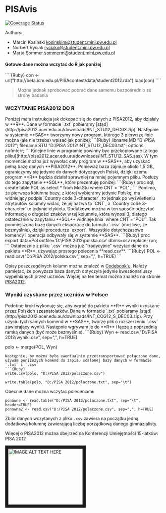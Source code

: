 PISAvis
=======


[![Coverage Status](https://coveralls.io/repos/MarcinKosinski/PISAvis/badge.svg)](https://coveralls.io/r/MarcinKosinski/PISAvis)

Authors:

- Marcin Kosiński kosinskim@student.mini.pw.edu.pl
- Norbert Ryciak ryciakn@student.mini.pw.edu.pl
- Marta Sommer sommerm@student.mini.pw.edu.pl


<h4> Gotowe dane można wczytać do R jak poniżej </h4>
````{Ruby}
con <- url("http://beta.icm.edu.pl/PISAcontest/data/student2012.rda")
load(con)
````

>
> Można jednak sprobować pobrać dane samemu bezpośrednio ze strony badania
>

<h3> WCZYTANIE PISA2012 DO R </h3>
Poniżej mała instrukcja jak dokopać się do danych z PISA2012, aby działały w **R**.
Dane w formacie `.txt` pobieramy [stąd](http://pisa2012.acer.edu.au/downloads/INT_STU12_DEC03.zip). Następnie w systemie **SAS** tworzymy nowy program, którego 3 pierwsze linie można (ale nie trzeba) wpisać jak poniżej:
```{Ruby}
libname  MD "D:\PISA 2012"; 
filename STU "D:\PISA 2012\INT_STU12_DEC03.txt"; 
options nofmterr;
```
Kolejne linie w programie powinny byc przekopiowane [z tego pliku](http://pisa2012.acer.edu.au/downloads/INT_STU12_SAS.sas). W tym momencie można już wywołać cały program w **SAS**, aby uzyskać pełną bazę danych **PISA2012**. Ponieważ baza zajmuje około 1,5 GB, ograniczymy się jedynie do danych dotyczących Polski, dzięki czemu program **R** będzia działał sprawniej na mniej pojemnym pliku. Posłuży do tego zapytanie **SQL**, które prezentuję poniżej:
```{Ruby}
proc sql;
create table POL as
select *
from Md.Stu
where CNT = 'POL'
;
```
Pomimo, że pierwsza kolumna bazy, z której wybieramy jedynie Polskę, ma widniejący podpis `Country code 3-character`, to jednak po wyświetleniu atrytbutów kolumny widać, że jej nazwa to `CNT`, a `Country code 3-character` to jedynie etykieta. Dodatkowo można w ten sposób odczytać informację o długości znaków w tej kolumnie, która wynosi 3, dlatego ostatecznie w zapytaniu **SQL** widnieje linia `where CNT = 'POL'`. 
Tak pomniejszoną bazę danych eksportuję do formatu `.csv` (możliwe, że bezmyślnie), dzięki procedurze `export`. Wszystkie dotychczasowe komendy i operacja odbywały się w systemie **SAS**.
```{Ruby}
proc export data=Pol
   outfile='D:\PISA 2012\polska.csv'
   dbms=csv
   replace;
run;
```
Ostatecznie z pliku `.csv` można już "tradycyjnie" wczytać dane do pakietu **R**, używając prostego polecenia **read.csv**.
```{Ruby}
POL <- read.csv("D:/PISA 2012/polska.csv", sep=",", h=TRUE)
```

Opisy poszczególnych kolumn można znaleźć w [Codebook'u](http://pisa2012.acer.edu.au/downloads/M_stu_codebook.pdf). Należy pamiętać, że powyższa baza danych dotyczyła jedynie kwestionariuszy wypełnianych przez uczniów.
Więcej na ten temat można znaleźć na stronie [PISA2012](http://pisa2012.acer.edu.au/downloads.php).



<h3>Wyniki uzyskane przez uczniów w Polsce</h3>
Podobne kroki wykonuję się, aby wgrać do pakietu **R** wyniki uzyskane przez Polskich szesnatolatków. Dane w formacie `.txt` pobieramy [stąd](http://pisa2012.acer.edu.au/downloads/INT_COG12_S_DEC03.zip). Przy użyciu tych samych komend w **SAS**, tworzę plik o rozszerzeniu `.csv` zawierający wyniki. Następnie wgrywam je do **R** i łączę z poprzednią ramką danych (być może bezmyślnie).
```{Ruby}
Wyn <- read.csv("D:/PISA 2012/wyniki.csv", sep=",", h=TRUE)

polo <- merge(POL, Wyn)
```
Następnie, by można było ewentualnie przetransportować połączone dane, używam poniższych komend do zapisu scalonej bazy danych w formacie `.txt` i `.csv`
```{Ruby}
write.csv(polo, "D:/PISA 2012/polaczone.csv")

write.table(polo, "D:/PISA 2012/polaczone.txt", sep="\t")
```
Obecnie dane można wczytać poleceniami:
```{Ruby}
ponowne <- read.table("D:/PISA 2012/polaczone.txt", sep="\t", header=TRUE)
ponowne2 <- read.csv("D:/PISA 2012/polaczone.csv", sep=",", h=TRUE)
```
Zbiór danych wczytanych z pliku `.csv` zawiera na początku jedną dodatkową kolumnę zawierającą liczbę porządkową danego gimnazjalisty.





Więcej o PISA2012 można obejrzeć na Konferencji Umiejętności 15-latków: PISA 2012

<a href="http://www.youtube.com/watch?feature=player_embedded&v=FbYxl1_RkTI
" target="_blank"><img src="http://img.youtube.com/vi/FbYxl1_RkTI/1.jpg" 
alt="IMAGE ALT TEXT HERE" width="240" height="180" border="10" /></a>
